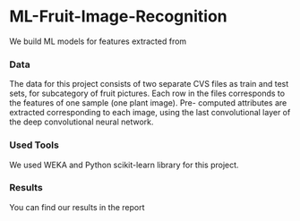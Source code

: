 # ML-Fruit-Image-Recognition

We build ML models for features extracted from 

### Data
The data for this project consists of two separate CVS files as train and test sets, for subcategory of fruit pictures. Each row in the files corresponds to the features of one sample (one plant image). Pre- computed attributes are extracted corresponding to each image, using the last convolutional layer of the deep convolutional neural network. 

### Used Tools
We used WEKA and Python scikit-learn library for this project.

### Results 
You can find our results in the report
